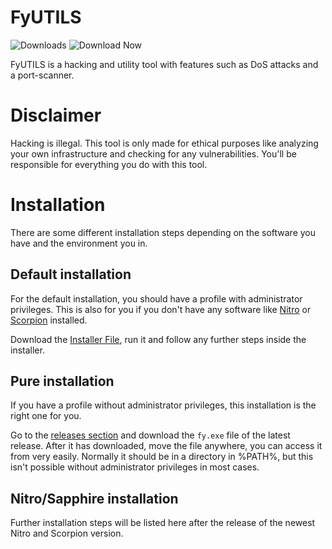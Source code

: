 # FyUTILS

![Downloads](https://img.shields.io/github/downloads/NoahOnFyre/FyUTILS/total?style=for-the-badge&logo=github&color=%234f46e5&link=https%3A%2F%2Fgithub.com%2FNoahOnFyre%2FFyUTILS%2Freleases%2Flatest)
![Download Now](https://img.shields.io/badge/Download-Installer.exe-%234f46e5?style=for-the-badge&color=%234f46e5&link=https%3A%2F%2Fraw.githubusercontent.com%2FNoahOnFyre%2FFyUTILS%2Fmaster%2Finstaller%2Finstaller.exe)

FyUTILS is a hacking and utility tool with features such as DoS attacks and a port-scanner.

# Disclaimer
Hacking is illegal.
This tool is only made for ethical purposes like analyzing your own infrastructure and checking for any vulnerabilities.
You'll be responsible for everything you do with this tool.

# Installation
There are some different installation steps depending on the software you have and the environment you in.

## Default installation
For the default installation, you should have a profile with administrator privileges.
This is also for you if you don't have any software like 
[Nitro](https://github.com/NoahOnFyre/nitro) or 
[Scorpion](https://github.com/NoahOnFyre/scorpion) installed.

Download the [Installer File](https://raw.githubusercontent.com/NoahOnFyre/FyUTILS/master/installer/installer.exe),
run it and follow any further steps inside the installer.

## Pure installation
If you have a profile without administrator privileges, this installation is the right one for you.

Go to the [releases section](https://github.com/NoahOnFyre/FyUTILS/releases) and download the `fy.exe` file of the latest release.
After it has downloaded, move the file anywhere, you can access it from very easily.
Normally it should be in a directory in %PATH%, but this isn't possible without administrator privileges in most cases.

## Nitro/Sapphire installation
Further installation steps will be listed here after the release of the newest Nitro and Scorpion version.